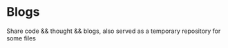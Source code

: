 # Blogs
Share code &amp;&amp; thought &amp;&amp; blogs, also served as a temporary repository for some files

